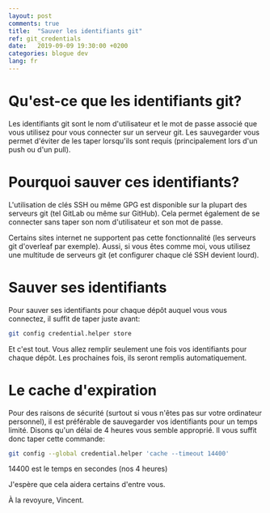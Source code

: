 ```yaml
---
layout: post
comments: true
title:  "Sauver les identifiants git"
ref: git_credentials
date:   2019-09-09 19:30:00 +0200
categories: blogue dev
lang: fr
---
```


# Qu'est-ce que les identifiants git?

Les identifiants git sont le nom d'utilisateur et le mot de passe associé que vous utilisez pour vous connecter sur un serveur git.
Les sauvegarder vous permet d'éviter de les taper lorsqu'ils sont requis (principalement lors d'un push ou d'un pull).

# Pourquoi sauver ces identifiants?
L'utilisation de clés SSH ou même GPG est disponible sur la plupart des serveurs git (tel GitLab ou même sur GitHub).
Cela permet également de se connecter sans taper son nom d'utilisateur et son mot de passe.

Certains sites internet ne supportent pas cette fonctionnalité (les serveurs git d'overleaf par exemple).
Aussi, si vous êtes comme moi, vous utilisez une multitude de serveurs git (et configurer chaque clé SSH devient lourd).

# Sauver ses identifiants

Pour sauver ses identifiants pour chaque dépôt auquel vous vous connectez, il suffit de taper juste avant:

```bash
git config credential.helper store
```

Et c'est tout.
Vous allez remplir seulement une fois vos identifiants pour chaque dépôt.
Les prochaines fois, ils seront remplis automatiquement.

# Le cache d'expiration

Pour des raisons de sécurité (surtout si vous n'êtes pas sur votre ordinateur personnel), il est préférable de sauvegarder vos identifiants pour un temps limité.
Disons qu'un délai de 4 heures vous semble approprié.
Il vous suffit donc taper cette commande:

```bash
git config --global credential.helper 'cache --timeout 14400'
```

14400 est le temps en secondes (nos 4 heures)

J'espère que cela aidera certains d'entre vous.

À la revoyure, Vincent.

